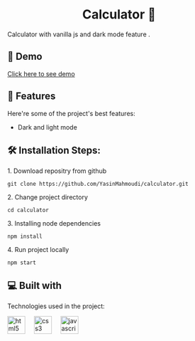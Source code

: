 <h1 align="center" id="title">  Calculator 🧮 </h1>

<p id="description"> Calculator with vanilla js and dark mode feature .</p>

<h2>🚀 Demo</h2>

[Click here to see demo](https://calculator-mobile-app.vercel.app/)
    
<h2>🧐 Features</h2>

Here're some of the project's best features:

*   Dark and light mode 

<h2>🛠️ Installation Steps:</h2>

<p>1. Download repositry from github</p>

```
git clone https://github.com/YasinMahmoudi/calculator.git
```

<p>2. Change project directory</p>

```
cd calculator
```

<p>3. Installing node dependencies</p>

```
npm install
```

<p>4. Run project locally</p>

```
npm start
```

  
  
<h2>💻 Built with</h2>

Technologies used in the project:

<div align="left">
  <img src="https://skillicons.dev/icons?i=html" height="40" alt="html5 logo"  />
  <img width="12" />
  <img src="https://skillicons.dev/icons?i=css" height="40" alt="css3 logo"  />
  <img width="12" />
  <img src="https://skillicons.dev/icons?i=js" height="40" alt="javascript logo"  />
</div>
